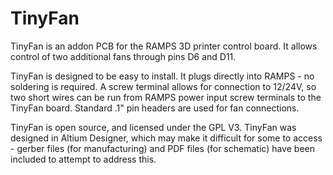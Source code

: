 # TinyFan

TinyFan is an addon PCB for the RAMPS 3D printer control board. It allows control of two additional fans through pins D6 and D11.

TinyFan is designed to be easy to install. It plugs directly into RAMPS - no soldering is required. A screw terminal allows for connection to 12/24V, so two short wires can be run from RAMPS power input screw terminals to the TinyFan board.
Standard .1" pin headers are used for fan connections.

TinyFan is open source, and licensed under the GPL V3. TinyFan was designed in Altium Designer, which may make it difficult for some to access - gerber files (for manufacturing) and PDF files (for schematic) have been included to attempt to address this.

